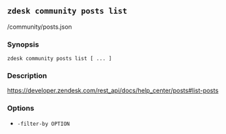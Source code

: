 ## `zdesk community posts list`

/community/posts.json

### Synopsis

    zdesk community posts list [ ... ]

### Description

https://developer.zendesk.com/rest_api/docs/help_center/posts#list-posts

### Options

* `-filter-by OPTION`


